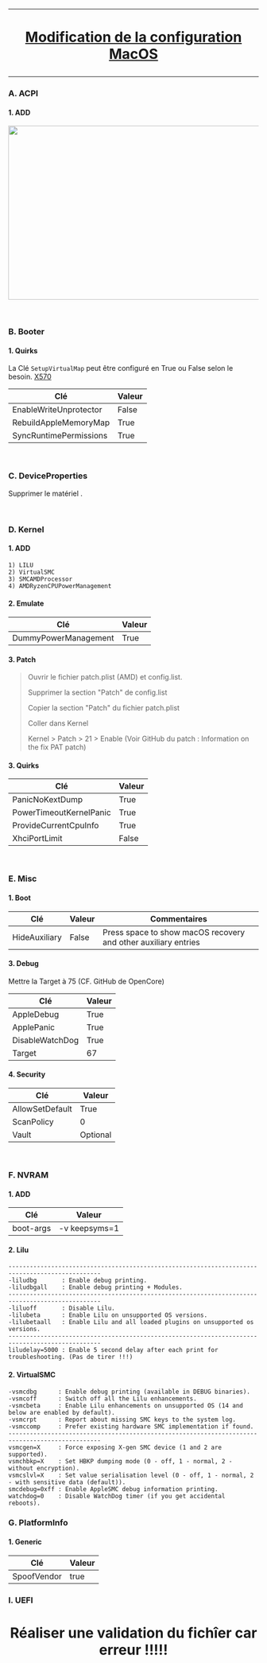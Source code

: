 --------------------------------------------------------------------------------------------------------------------------------------------------------------------------------
# <p align='center'> [Modification de la configuration MacOS](https://dortania.github.io/OpenCore-Install-Guide/AMD/zen.html#starting-point) </p>

--------------------------------------------------------------------------------------------------------------------------------------------------------------------------------

### A. ACPI
#### 1. ADD
<p align='center'> <img width="855" height="350" src=https://github.com/user-attachments/assets/a370413f-cb33-4d4b-894e-43f5527eb11a /> </p>

<br />

### B. Booter
#### 1. Quirks
La Clé `SetupVirtualMap` peut être configuré en True ou False selon le besoin. [X570](https://dortania.github.io/OpenCore-Install-Guide/AMD/zen.html#booter)

| Clé                     | Valeur |
| ----------------------- | ------ |
| EnableWriteUnprotector  | False  |
| RebuildAppleMemoryMap   | True   |
| SyncRuntimePermissions  | True   |

<br />

### C. DeviceProperties
Supprimer le matériel .

<br />

### D. Kernel
#### 1. ADD
```
1) LILU
2) VirtualSMC
3) SMCAMDProcessor 
4) AMDRyzenCPUPowerManagement
```

#### 2. Emulate
| Clé                     | Valeur |
| ----------------------- | ------ |
| DummyPowerManagement    | True   |

#### 3. Patch
> Ouvrir le fichier patch.plist (AMD) et config.list.
>
> Supprimer la section "Patch" de config.list
>
> Copier la section "Patch" du fichier patch.plist
>
> Coller dans Kernel
>
> Kernel > Patch > 21 > Enable (Voir GitHub du patch : Information on the fix PAT patch)

#### 3. Quirks
| Clé                     | Valeur |
| ----------------------- | ------ |
| PanicNoKextDump         | True   |
| PowerTimeoutKernelPanic | True   |
| ProvideCurrentCpuInfo   | True   |
| XhciPortLimit           | False  |


<br />

### E. Misc
#### 1. Boot
| Clé                     | Valeur | Commentaires                                                   |
| ----------------------- | ------ | -------------------------------------------------------------- |
| HideAuxiliary           | False  | Press space to show macOS recovery and other auxiliary entries |

#### 3. Debug
Mettre la Target à 75 (CF. GitHub de OpenCore)

| Clé                     | Valeur |
| ----------------------- | ------ |
| AppleDebug              | True   |
| ApplePanic              | True   |
| DisableWatchDog         | True   |
| Target                  | 67     |


#### 4. Security

| Clé                     | Valeur   |
| ----------------------- | -------- |
| AllowSetDefault         | True     |
| ScanPolicy              | 0        |
| Vault                   | Optional |

<br />


### F. NVRAM
#### 1. ADD 
| Clé                     | Valeur                                 |
| ----------------------- | -------------------------------------- |
| boot-args       	      | -v keepsyms=1                          |

#### 2. Lilu
```
------------------------------------------------------------------------------------------------
-liludbg       : Enable debug printing.
-liludbgall    : Enable debug printing + Modules.
------------------------------------------------------------------------------------------------
-liluoff       : Disable Lilu.
-lilubeta      : Enable Lilu on unsupported OS versions.
-lilubetaall   : Enable Lilu and all loaded plugins on unsupported os versions.
------------------------------------------------------------------------------------------------
liludelay=5000 : Enable 5 second delay after each print for troubleshooting. (Pas de tirer !!!)
```

#### 2. VirtualSMC
```
-vsmcdbg      : Enable debug printing (available in DEBUG binaries).
-vsmcoff      : Switch off all the Lilu enhancements.
-vsmcbeta     : Enable Lilu enhancements on unsupported OS (14 and below are enabled by default).
-vsmcrpt      : Report about missing SMC keys to the system log.
-vsmccomp     : Prefer existing hardware SMC implementation if found.
------------------------------------------------------------------------------------------------
vsmcgen=X     : Force exposing X-gen SMC device (1 and 2 are supported).
vsmchbkp=X    : Set HBKP dumping mode (0 - off, 1 - normal, 2 - without encryption).
vsmcslvl=X    : Set value serialisation level (0 - off, 1 - normal, 2 - with sensitive data (default)).
smcdebug=0xff : Enable AppleSMC debug information printing.
watchdog=0    : Disable WatchDog timer (if you get accidental reboots).
```






### G. PlatformInfo
#### 1. Generic
| Clé                     | Valeur |
| ----------------------- | ------ |
| SpoofVendor      	      | true   |




### I. UEFI


# <p align='center'> Réaliser une validation du fichîer car erreur !!!!! </p>
